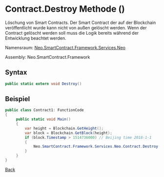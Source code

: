 # Contract.Destroy Methode ()

Löschung von Smart Contracts. Der Smart Contract der auf der Blockchain veröffentlicht wurde kann nicht von außen gelöscht werden. Wenn der Contract gelöscht werden soll muss die Logik bereits während der Entwicklung beachtet werden.

Namensraum: [Neo.SmartContract.Framework.Services.Neo](../../neo.md)

Assembly: Neo.SmartContract.Framework

## Syntax

```c#
public static extern void Destroy()
```

## Beispiel

```c#
public class Contract1: FunctionCode
{
     public static void Main()
     {
         var height = Blockchain.GetHeight();
         var block = Blockchain.GetBlock(height);
         if (block.Timestamp > 1514736000) // Beijing time 2018-1-1
         {
             Neo.SmartContract.Framework.Services.Neo.Contract.Destroy();
         }
     }
}
```



[Back](../Account.md)
